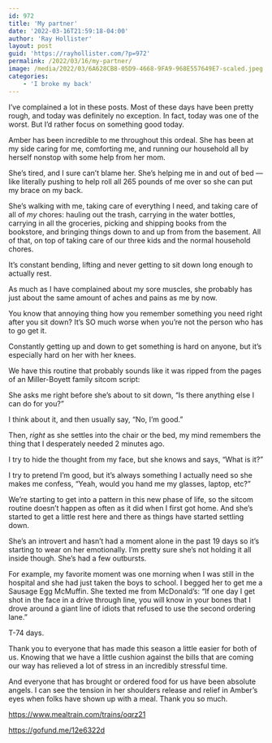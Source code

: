 ```yaml
---
id: 972
title: 'My partner'
date: '2022-03-16T21:59:18-04:00'
author: 'Ray Hollister'
layout: post
guid: 'https://rayhollister.com/?p=972'
permalink: /2022/03/16/my-partner/
image: /media/2022/03/6A628CB8-05D9-4668-9FA9-968E557649E7-scaled.jpeg
categories:
    - 'I broke my back'
---
```


I’ve complained a lot in these posts. Most of these days have been pretty rough, and today was definitely no exception. In fact, today was one of the worst. But I’d rather focus on something good today.

Amber has been incredible to me throughout this ordeal. She has been at my side caring for me, comforting me, and running our household all by herself nonstop with some help from her mom.

She’s tired, and I sure can’t blame her. She’s helping me in and out of bed — like literally pushing to help roll all 265 pounds of me over so she can put my brace on my back.

She’s walking with me, taking care of everything I need, and taking care of all of *my* chores: hauling out the trash, carrying in the water bottles, carrying in all the groceries, picking and shipping books from the bookstore, and bringing things down to and up from from the basement. All of that, on top of taking care of our three kids and the normal household chores.

It’s constant bending, lifting and never getting to sit down long enough to actually rest.

As much as I have complained about my sore muscles, she probably has just about the same amount of aches and pains as me by now.

You know that annoying thing how you remember something you need right after you sit down? It’s SO much worse when you’re not the person who has to go get it.

Constantly getting up and down to get something is hard on anyone, but it’s especially hard on her with her knees.

We have this routine that probably sounds like it was ripped from the pages of an Miller-Boyett family sitcom script:

She asks me right before she’s about to sit down, “Is there anything else I can do for you?”

I think about it, and then usually say, “No, I’m good.”

Then, *right* as she settles into the chair or the bed, my mind remembers the thing that I desperately needed 2 minutes ago.

I try to hide the thought from my face, but she knows and says, “What is it?”

I try to pretend I’m good, but it’s always something I actually need so she makes me confess, “Yeah, would you hand me my glasses, laptop, etc?”

We’re starting to get into a pattern in this new phase of life, so the sitcom routine doesn’t happen as often as it did when I first got home. And she’s started to get a little rest here and there as things have started settling down.

She’s an introvert and hasn’t had a moment alone in the past 19 days so it’s starting to wear on her emotionally. I’m pretty sure she’s not holding it all inside though. She’s had a few outbursts.

For example, my favorite moment was one morning when I was still in the hospital and she had just taken the boys to school. I begged her to get me a Sausage Egg McMuffin. She texted me from McDonald’s: “If one day I get shot in the face in a drive through line, you will know in your bones that I drove around a giant line of idiots that refused to use the second ordering lane.”

T-74 days.

Thank you to everyone that has made this season a little easier for both of us. Knowing that we have a little cushion against the bills that are coming our way has relieved a lot of stress in an incredibly stressful time.

And everyone that has brought or ordered food for us have been absolute angels. I can see the tension in her shoulders release and relief in Amber’s eyes when folks have shown up with a meal. Thank you so much.

<https://www.mealtrain.com/trains/oqrz21>

<https://gofund.me/12e6322d>
